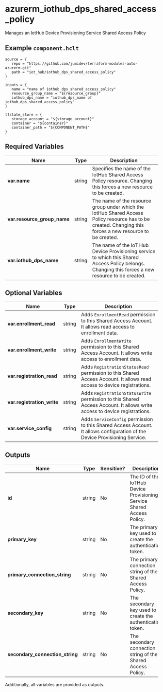 # azurerm_iothub_dps_shared_access_policy

Manages an IotHub Device Provisioning Service Shared Access Policy

## Example `component.hclt`

```hcl
source = {
   repo = "https://github.com/jumidev/terraform-modules-auto-azurerm.git" 
   path = "iot_hub/iothub_dps_shared_access_policy" 
}

inputs = {
   name = "name of iothub_dps_shared_access_policy" 
   resource_group_name = "${resource_group}" 
   iothub_dps_name = "iothub_dps_name of iothub_dps_shared_access_policy" 
}

tfstate_store = {
   storage_account = "${storage_account}" 
   container = "${container}" 
   container_path = "${COMPONENT_PATH}" 
}

```

## Required Variables

| Name | Type |  Description |
| ---- | --------- |  ----------- |
| **var.name** | string |  Specifies the name of the IotHub Shared Access Policy resource. Changing this forces a new resource to be created. | 
| **var.resource_group_name** | string |  The name of the resource group under which the IotHub Shared Access Policy resource has to be created. Changing this forces a new resource to be created. | 
| **var.iothub_dps_name** | string |  The name of the IoT Hub Device Provisioning service to which this Shared Access Policy belongs. Changing this forces a new resource to be created. | 

## Optional Variables

| Name | Type |  Description |
| ---- | --------- |  ----------- |
| **var.enrollment_read** | string |  Adds `EnrollmentRead` permission to this Shared Access Account. It allows read access to enrollment data. | 
| **var.enrollment_write** | string |  Adds `EnrollmentWrite` permission to this Shared Access Account. It allows write access to enrollment data. | 
| **var.registration_read** | string |  Adds `RegistrationStatusRead` permission to this Shared Access Account. It allows read access to device registrations. | 
| **var.registration_write** | string |  Adds `RegistrationStatusWrite` permission to this Shared Access Account. It allows write access to device registrations. | 
| **var.service_config** | string |  Adds `ServiceConfig` permission to this Shared Access Account. It allows configuration of the Device Provisioning Service. | 



## Outputs

| Name | Type | Sensitive? | Description |
| ---- | ---- | --------- | --------- |
| **id** | string | No  | The ID of the IoTHub Device Provisioning Service Shared Access Policy. | 
| **primary_key** | string | No  | The primary key used to create the authentication token. | 
| **primary_connection_string** | string | No  | The primary connection string of the Shared Access Policy. | 
| **secondary_key** | string | No  | The secondary key used to create the authentication token. | 
| **secondary_connection_string** | string | No  | The secondary connection string of the Shared Access Policy. | 

Additionally, all variables are provided as outputs.
